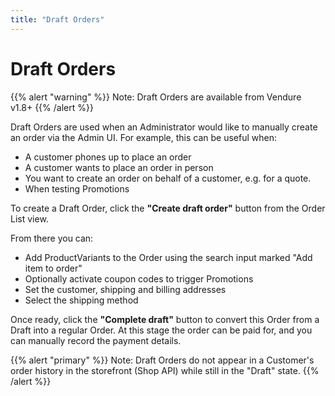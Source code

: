 ```yaml
---
title: "Draft Orders"
---
```


# Draft Orders

{{% alert "warning" %}}
Note: Draft Orders are available from Vendure v1.8+
{{% /alert %}}

Draft Orders are used when an Administrator would like to manually create an order via the Admin UI. For example, this can be useful when:

- A customer phones up to place an order
- A customer wants to place an order in person
- You want to create an order on behalf of a customer, e.g. for a quote.
- When testing Promotions

To create a Draft Order, click the **"Create draft order"** button from the Order List view.

From there you can:

- Add ProductVariants to the Order using the search input marked "Add item to order"
- Optionally activate coupon codes to trigger Promotions
- Set the customer, shipping and billing addresses
- Select the shipping method

Once ready, click the **"Complete draft"** button to convert this Order from a Draft into a regular Order. At this stage the order can be paid for, and you can manually record the payment details.

{{% alert "primary" %}}
Note: Draft Orders do not appear in a Customer's order history in the storefront (Shop API) while still
in the "Draft" state.
{{% /alert %}}
